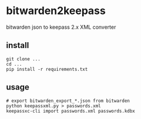 # bitwarden2keepass
bitwarden json to keepass 2.x XML converter

## install
```
git clone ...
cd ...
pip install -r requirements.txt
```

## usage
```
# export bitwarden_export_*.json from bitwarden
python keepassxml.py > passwords.xml
keepassxc-cli import passwords.xml passwords.kdbx
```